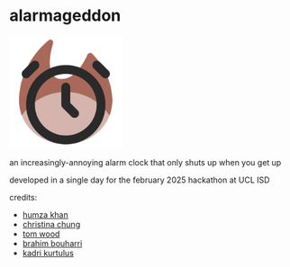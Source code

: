 # alarmageddon

<img src="./assets/images/icon.png" width="200" alt="alarmageddon">

an increasingly-annoying alarm clock that only shuts up when you get up

developed in a single day for the february 2025 hackathon at UCL ISD

credits:

- [humza khan](https://github.com/cyb0rg56)
- [christina chung](https://github.com/christina-chung)
- [tom wood](https://github.com/tc-wood)
- [brahim bouharri](https://github.com/bouharri)
- [kadri kurtulus](https://github.com/kadriucl)
